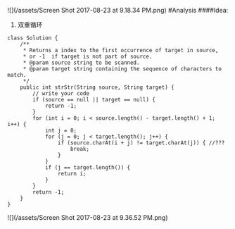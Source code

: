 ![](/assets/Screen Shot 2017-08-23 at 9.18.34 PM.png)
#Analysis
####Idea:
1. 双重循环


```
class Solution {
    /**
     * Returns a index to the first occurrence of target in source,
     * or -1  if target is not part of source.
     * @param source string to be scanned.
     * @param target string containing the sequence of characters to match.
     */
    public int strStr(String source, String target) {
        // write your code 
        if (source == null || target == null) {
            return -1;
        }
        for (int i = 0; i < source.length() - target.length() + 1; i++) {
            int j = 0;
            for (j = 0; j < target.length(); j++) {
                if (source.charAt(i + j) != target.charAt(j)) { //???
                    break;
                }
            }
            if (j == target.length()) {
                return i;
            }
        }
        return -1;
    }
}
```
![](/assets/Screen Shot 2017-08-23 at 9.36.52 PM.png)

